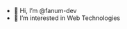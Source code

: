- 👋 Hi, I’m @fanum-dev
- 👀 I’m interested in Web Technologies

<!---
fanum-dev/fanum-dev is a ✨ special ✨ repository because its `README.md` (this file) appears on your GitHub profile.
You can click the Preview link to take a look at your changes.
--->
